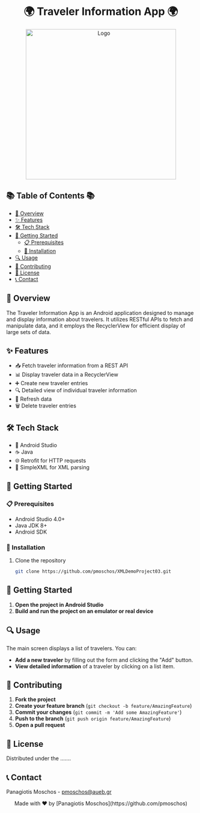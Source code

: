 <h1 align="center">🌍 Traveler Information App 🌍</h1>

<p align="center">
  <img src="your-logo-or-banner-image-link-here" alt="Logo" width="400" height="auto">
</p>

## 📚 Table of Contents 📚

- [🌟 Overview](#-overview-)
- [✨ Features](#-features-)
- [🛠 Tech Stack](#-tech-stack-)
- [🚀 Getting Started](#-getting-started-)
    - [📋 Prerequisites](#-prerequisites-)
    - [💾 Installation](#-installation-)
- [🔍 Usage](#-usage-)
- [🤝 Contributing](#-contributing-)
- [📄 License](#-license-)
- [📞 Contact](#-contact-)

<a name="-overview-"></a>
## 🌟 Overview

The Traveler Information App is an Android application designed to manage and display information about travelers. It utilizes RESTful APIs to fetch and manipulate data, and it employs the RecyclerView for efficient display of large sets of data.

<a name="-features-"></a>
## ✨ Features

- 📥 Fetch traveler information from a REST API
- 📊 Display traveler data in a RecyclerView
- ➕ Create new traveler entries
- 🔍 Detailed view of individual traveler information
- 🔄 Refresh data
- 🗑️ Delete traveler entries

<a name="-tech-stack-"></a>
## 🛠 Tech Stack

- 📱 Android Studio
- ☕ Java
- 🌐 Retrofit for HTTP requests
- 📝 SimpleXML for XML parsing

<a name="-getting-started-"></a>
## 🚀 Getting Started

<a name="-prerequisites-"></a>
### 📋 Prerequisites

- Android Studio 4.0+
- Java JDK 8+
- Android SDK

<a name="-installation-"></a>
### 💾 Installation

1. Clone the repository
   ```bash
   git clone https://github.com/pmoschos/XMLDemoProject03.git

## 🚀 Getting Started

1. **Open the project in Android Studio**
2. **Build and run the project on an emulator or real device**

## 🔍 Usage

The main screen displays a list of travelers. You can:

- **Add a new traveler** by filling out the form and clicking the "Add" button.
- **View detailed information** of a traveler by clicking on a list item.

## 🤝 Contributing

1. **Fork the project**
2. **Create your feature branch** (`git checkout -b feature/AmazingFeature`)
3. **Commit your changes** (`git commit -m 'Add some AmazingFeature'`)
4. **Push to the branch** (`git push origin feature/AmazingFeature`)
5. **Open a pull request**

## 📄 License

Distributed under the .......

## 📞 Contact

Panagiotis Moschos - [pmoschos@aueb.gr](mailto:pmoschos@aueb.gr)

<p align="center">
  Made with ❤️ by [Panagiotis Moschos](https://github.com/pmoschos)
</p>
